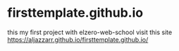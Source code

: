 # firsttemplate.github.io
this my first project with elzero-web-school
visit this site 
https://aljazzarr.github.io/firsttemplate.github.io/
